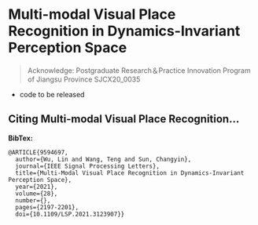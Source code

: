 # Multi-modal Visual Place Recognition in Dynamics-Invariant Perception Space
> Acknowledge: Postgraduate Research＆Practice Innovation Program of Jiangsu Province SJCX20_0035
* code to be released



## Citing Multi-modal Visual Place Recognition...

**BibTex:**
```
@ARTICLE{9594697,
  author={Wu, Lin and Wang, Teng and Sun, Changyin},
  journal={IEEE Signal Processing Letters}, 
  title={Multi-Modal Visual Place Recognition in Dynamics-Invariant Perception Space}, 
  year={2021},
  volume={28},
  number={},
  pages={2197-2201},
  doi={10.1109/LSP.2021.3123907}}
```
